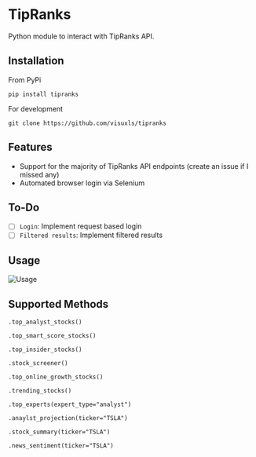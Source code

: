 # TipRanks

Python module to interact with TipRanks API.

## Installation
From PyPi
```
pip install tipranks
```
For development
```
git clone https://github.com/visuxls/tipranks
```
## Features
- Support for the majority of TipRanks API endpoints (create an issue if I missed any)
- Automated browser login via Selenium

## To-Do
- [ ] `Login`: Implement request based login
- [ ] `Filtered results`: Implement filtered results

## Usage
![Usage](https://i.imgur.com/gs48kJN.png)

## Supported Methods
```.top_analyst_stocks()```

```.top_smart_score_stocks()```

```.top_insider_stocks()```

```.stock_screener()```

```.top_online_growth_stocks()```

```.trending_stocks()```

```.top_experts(expert_type="analyst")```

```.anaylst_projection(ticker="TSLA")```

```.stock_summary(ticker="TSLA")```

```.news_sentiment(ticker="TSLA")```